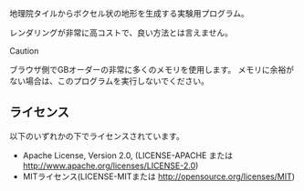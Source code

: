 地理院タイルからボクセル状の地形を生成する実験用プログラム。

レンダリングが非常に高コストで、良い方法とは言えません。

> [!CAUTION]
> ブラウザ側でGBオーダーの非常に多くのメモリを使用します。
> メモリに余裕がない場合は、このプログラムを実行しないでください。

## ライセンス

以下のいずれかの下でライセンスされています。

+ Apache License, Version 2.0, (LICENSE-APACHE または http://www.apache.org/licenses/LICENSE-2.0)
+ MITライセンス(LICENSE-MITまたは http://opensource.org/licenses/MIT)

